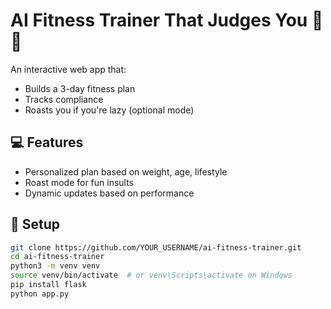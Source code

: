 # AI Fitness Trainer That Judges You 💪🔥

An interactive web app that:
- Builds a 3-day fitness plan
- Tracks compliance
- Roasts you if you're lazy (optional mode)

## 💻 Features

- Personalized plan based on weight, age, lifestyle
- Roast mode for fun insults
- Dynamic updates based on performance

## 🚀 Setup

```bash
git clone https://github.com/YOUR_USERNAME/ai-fitness-trainer.git
cd ai-fitness-trainer
python3 -m venv venv
source venv/bin/activate  # or venv\Scripts\activate on Windows
pip install flask
python app.py
```
